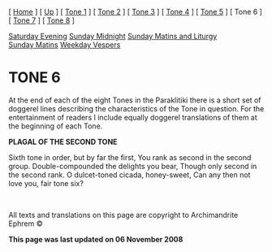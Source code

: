 \[ [Home](index.md) \] \[ [Up](oktoich.md) \] \[ [Tone 1](tone1.md) \] \[ [Tone 2](tone2.md) \] \[ [Tone 3](tone3.md) \] \[ [Tone 4](tone4.md) \] \[ [Tone 5](tone5.md) \] \[ Tone 6 \] \[ [Tone 7](tone7.md) \] \[ [Tone 8](tone8.md) \]

[Saturday Evening](sat6e.md) [Sunday Midnight](sun6nc.md) [Sunday Matins and Liturgy](sun6m.md) [Sunday Matins](sunday_matins_2.md) [Weekday Vespers](weekday_vespers7.md)

TONE 6
======

At the end of each of the eight Tones in the Paraklitiki there is a short set of doggerel lines describing the characteristics of the Tone in question. For the entertainment of readers I include equally doggerel translations of them at the beginning of each Tone.

**PLAGAL OF THE SECOND TONE**

Sixth tone in order, but by far the first, You rank as second in the second group. Double-compounded the delights you bear, Though only second in the second rank. O dulcet-toned cicada, honey-sweet, Can any then not love you, fair tone six?

 

All texts and translations on this page are copyright to Archimandrite Ephrem ©

**This page was last updated on 06 November 2008**
